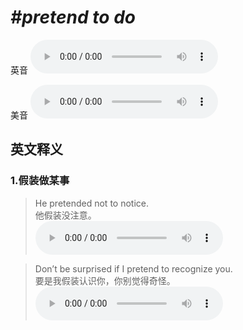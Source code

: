 # ***\#pretend to do*** 
英音
<audio src="./media/pretend to do1_AAC.aac" controls="controls"></audio>

美音
<audio src="./media/pretend to do2_AAC.aac" controls="controls"></audio>



  

英文释义
---
### 1.**假装做某事**  

 > He pretended not to notice.  
 > 他假装没注意。    
<audio src="./media/He pretended not to notice_AAC.aac" controls="controls"></audio>

 > Don’t be surprised if I pretend to recognize you.  
 > 要是我假装认识你，你别觉得奇怪。    
<audio src="./media/Don’t be surprised if I pretend to_AAC.aac" controls="controls"></audio>



